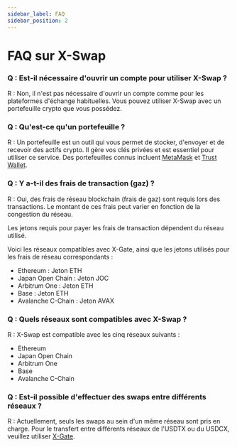 ```yaml
---
sidebar_label: FAQ
sidebar_position: 2
---
```


# FAQ sur X-Swap

### Q : Est-il nécessaire d'ouvrir un compte pour utiliser X-Swap ?

R : Non, il n'est pas nécessaire d'ouvrir un compte comme pour les plateformes d'échange habituelles. Vous pouvez utiliser X-Swap avec un portefeuille crypto que vous possédez.

### Q : Qu'est-ce qu'un portefeuille ?

R : Un portefeuille est un outil qui vous permet de stocker, d'envoyer et de recevoir des actifs crypto. Il gère vos clés privées et est essentiel pour utiliser ce service. Des portefeuilles connus incluent [MetaMask](https://metamask.io/) et [Trust Wallet](https://trustwallet.com/).

### Q : **Y a-t-il des frais de transaction (gaz) ?**

R : Oui, des frais de réseau blockchain (frais de gaz) sont requis lors des transactions. Le montant de ces frais peut varier en fonction de la congestion du réseau.

Les jetons requis pour payer les frais de transaction dépendent du réseau utilisé.

Voici les réseaux compatibles avec X-Gate, ainsi que les jetons utilisés pour les frais de réseau correspondants :

- Ethereum : Jeton ETH
- Japan Open Chain : Jeton JOC
- Arbitrum One : Jeton ETH
- Base : Jeton ETH
- Avalanche C-Chain : Jeton AVAX

### **Q : Quels réseaux sont compatibles avec X-Swap ?**

R : X-Swap est compatible avec les cinq réseaux suivants :

- Ethereum
- Japan Open Chain
- Arbitrum One
- Base
- Avalanche C-Chain

### **Q : Est-il possible d'effectuer des swaps entre différents réseaux ?**

R : Actuellement, seuls les swaps au sein d'un même réseau sont pris en charge. Pour le transfert entre différents réseaux de l'USDTX ou du USDCX, veuillez utiliser [X-Gate](https://x-gate.org).